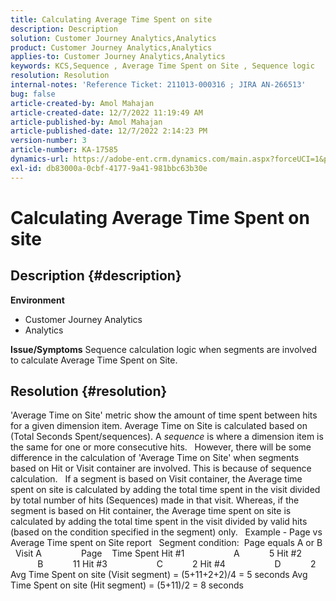 ```yaml
---
title: Calculating Average Time Spent on site
description: Description
solution: Customer Journey Analytics,Analytics
product: Customer Journey Analytics,Analytics
applies-to: Customer Journey Analytics,Analytics
keywords: KCS,Sequence , Average Time Spent on Site , Sequence logic
resolution: Resolution
internal-notes: 'Reference Ticket: 211013-000316 ; JIRA AN-266513'
bug: false
article-created-by: Amol Mahajan
article-created-date: 12/7/2022 11:19:49 AM
article-published-by: Amol Mahajan
article-published-date: 12/7/2022 2:14:23 PM
version-number: 3
article-number: KA-17585
dynamics-url: https://adobe-ent.crm.dynamics.com/main.aspx?forceUCI=1&pagetype=entityrecord&etn=knowledgearticle&id=756b300e-2176-ed11-81aa-6045bd006a22
exl-id: db83000a-0cbf-4177-9a41-981bbc63b30e
---
```

# Calculating Average Time Spent on site

## Description {#description}

<b>Environment</b>
- Customer Journey Analytics
- Analytics



<b>Issue/Symptoms</b>
Sequence calculation logic when segments are involved to calculate Average Time Spent on Site.


## Resolution {#resolution}


'Average Time on Site' metric show the amount of time spent between hits for a given dimension item. Average Time on Site is calculated based on (Total Seconds Spent/sequences). A *sequence* is where a dimension item is the same for one or more consecutive hits.
 
However, there will be some difference in the calculation of 'Average Time on Site' when segments based on Hit or Visit container are involved. This is because of sequence calculation.
 
If a segment is based on Visit container, the Average time spent on site is calculated by adding the total time spent in the visit divided by total number of hits (Sequences) made in that visit.
Whereas, if the segment is based on Hit container, the Average time spent on site is calculated by adding the total time spent in the visit divided by valid hits (based on the condition specified in the segment) only.
 
Example - Page vs Average Time spent on Site report
 
Segment condition:  Page equals A or B
 
Visit A                Page    Time Spent
Hit #1                    A            5
Hit #2                    B            11
Hit #3                    C            2
Hit #4                    D            2
 
Avg Time Spent on site (Visit segment) = (5+11+2+2)/4 = 5 seconds
Avg Time Spent on site (Hit segment) = (5+11)/2 = 8 seconds
